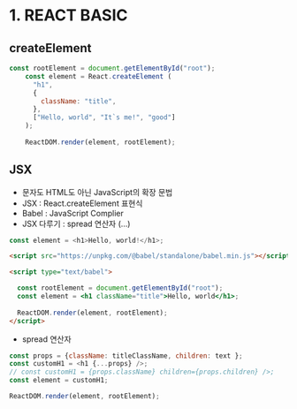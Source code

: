 # 1. REACT BASIC

## createElement

```js
const rootElement = document.getElementById("root");
    const element = React.createElement (
      "h1",
      {
        className: "title",
      },
      ["Hello, world", "It`s me!", "good"]
    );
    
    ReactDOM.render(element, rootElement);
```

## JSX
- 문자도 HTML도 아닌 JavaScript의 확장 문법
- JSX : React.createElement 표현식
- Babel : JavaScript Complier
- JSX 다루기 : spread 연산자 (...)

```js
const element = <h1>Hello, world!</h1>;
```

```html
<script src="https://unpkg.com/@babel/standalone/babel.min.js"></script>

<script type="text/babel">

  const rootElement = document.getElementById("root");
  const element = <h1 className="title">Hello, world</h1>;
    
  ReactDOM.render(element, rootElement);
</script>
```

- spread 연산자
```js
const props = {className: titleClassName, children: text };
const customH1 = <h1 {...props} />;
// const customH1 = {props.className} children={props.children} />;
const element = customH1;

ReactDOM.render(element, rootElement);
```